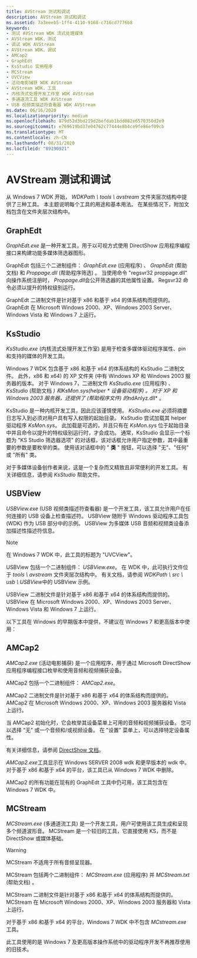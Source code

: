 ```yaml
---
title: AVStream 测试和调试
description: AVStream 测试和调试
ms.assetid: 7a3eeeb5-1ff4-4110-9168-c716cd7776b8
keywords:
- 测试 AVStream WDK 流式处理媒体
- AVStream WDK，测试
- 调试 WDK AVStream
- AVStream WDK，调试
- AMCap2
- GraphEdt
- KsStudio 实用程序
- MCStream
- UVCView
- 活动电影捕获 WDK AVStream
- AVStream WDK，工具
- 内核流式处理开发工作室 WDK AVStream
- 多通道流工具 WDK AVStream
- USB 视频类描述符查看器 WDK AVStream
ms.date: 06/16/2020
ms.localizationpriority: medium
ms.openlocfilehash: 879d52d3bd219d2befdab1bdd082e6570350d2e9
ms.sourcegitcommit: e769619bd37e04762c77444e8b4ce9fe86ef09cb
ms.translationtype: MT
ms.contentlocale: zh-CN
ms.lasthandoff: 08/31/2020
ms.locfileid: "89190921"
---
```

# <a name="avstream-testing-and-debugging"></a>AVStream 测试和调试

从 Windows 7 WDK 开始， *WDKPath \\ tools \\ avstream* 文件夹层次结构中提供了三种工具。 本主题说明每个工具的用途和基本用法。 在某些情况下，附加文档包含在文件夹层次结构中。

## <a name="graphedt"></a>GraphEdt

*GraphEdt.exe* 是一种开发工具，用于以可视方式使用 DirectShow 应用程序编程接口来构建功能多媒体筛选器图形。

GraphEdt 包括三个二进制组件： *GraphEdt.exe* (应用程序) 、 *GraphEdt* (帮助文档) 和 *Proppage.dll* (帮助程序筛选) 。 当使用命令 "regsvr32 proppage.dll" 向操作系统注册时， *Proppage.dll*会公开筛选器的其他属性设置。 Regsvr32 命令必须以提升的特权级别运行。

GraphEdt 二进制文件是针对基于 x86 和基于 x64 的体系结构而提供的。 GraphEdt 在 Microsoft Windows 2000、XP、Windows 2003 Server、Windows Vista 和 Windows 7 上运行。

## <a name="ksstudio"></a>KsStudio

*KsStudio.exe* (内核流式处理开发工作室) 是用于检查多媒体驱动程序属性、pin 和支持的媒体的开发工具。

Windows 7 WDK 包含基于 x86 和基于 x64 的体系结构的 KsStudio 二进制文件。 此外，x86 和 x64) 的 XP 文件夹 (中有 Windows XP 和 Windows 2003 服务器的版本。 对于 Windows 7，二进制文件 *KsStudio.exe* (应用程序) 、 *KsStudio* (帮助文档 *) 和KsMon.sys(helper * 设备驱动程序) 。 对于 XP 和 Windows 2003 服务器，还提供了 (帮助程序文件) 的*ndAnlyz.dll* 。

KsStudio 是一种内核开发工具，因此应该谨慎使用。 *KsStudio.exe* 必须将摘要日志写入到必须对用户具有写入权限的起始目录。 KsStudio 尝试加载其 helper 驱动程序 *KsMon.sys*。 此加载是可选的，并且只有在 *KsMon.sys* 位于起始目录中并且命令以提升的特权级别运行时，才会成功。 通常，KsStudio 会显示一个标题为 "KS Studio 筛选器选项" 的对话框，该对话框允许用户指定参数，其中最重要的参数是要枚举的类。 使用该对话框中的 " **类** " 按钮，可以选择 "无"、"任何" 或 "所有" 类。

对于多媒体设备创作者来说，这是一个复杂而又精致且非常便利的开发工具。 有关详细信息，请参阅 *KsStudio* 帮助文件。

## <a name="usbview"></a>USBView

*USBView.exe* (USB 视频类描述符查看器) 是一个开发工具，该工具允许用户在任何连接的 USB 设备上检查描述符。 USBView 随附于 Windows 驱动程序工具包 (WDK) 作为 USB 部分中的示例。 USBView 为多媒体 USB 音频和视频类设备添加描述性描述符信息。

> [!NOTE]
> 在 Windows 7 WDK 中，此工具的标题为 "UVCView"。

USBView 包括一个二进制组件： *USBView.exe*。 在 WDK 中，此可执行文件位于 *tools \\ avstream* 文件夹层次结构中。 有关文档，请参阅 *WDKPath \\ src \\ usb \\ USBView*中的 USBView 示例。

USBView 二进制文件是针对基于 x86 和基于 x64 的体系结构而提供的。 USBView 在 Microsoft Windows 2000、XP、Windows 2003 Server、Windows Vista 和 Windows 7 上运行。

以下工具在 Windows 的早期版本中提供，不建议在 Windows 7 和更高版本中使用：

## <a name="amcap2"></a>AMCap2

*AMCap2.exe* (活动电影捕获) 是一个应用程序，用于通过 Microsoft DirectShow 应用程序编程接口枚举和使用音频和视频捕获设备。

AMCap2 包括一个二进制组件： *AMCap2.exe*。

AMCap2 二进制文件是针对基于 x86 和基于 x64 的体系结构而提供的。 AMCap2 在 Microsoft Windows 2000、XP、Windows 2003 服务器和 Vista 上运行。

当 AMCap2 初始化时，它会枚举其设备菜单上可用的音频和视频捕获设备。 您可以选择 "无" 或一个音频和/或视频设备。 在 "设置" 菜单上，可以选择特定设备属性。

有关详细信息，请参阅 [DirectShow 文档](/previous-versions//ms783323(v=vs.85))。

*AMCap2.exe*工具显示在 Windows SERVER 2008 wdk 和更早版本的 wdk 中。 对于基于 x86 和基于 x64 的平台，该工具已从 Windows 7 WDK 中删除。

AMCap2 的所有功能在现有的 GraphEdt 工具中仍可用，该工具包含在 Windows 7 WDK 中。

## <a name="mcstream"></a>MCStream

*MCStream.exe* (多通道流工具) 是一个开发工具，用户可使用该工具生成和呈现多个频道波形音。 MCStream 是一个较旧的工具，它直接使用 KS，而不是 DirectShow 或媒体基础。

> [!WARNING]
> MCStream 不适用于所有音频呈现器。

MCStream 包括两个二进制组件： *MCStream.exe* (应用程序) 并 *MCStream.txt* (帮助文档) 。

MCStream 二进制文件是针对基于 x86 和基于 x64 的体系结构而提供的。 MCStream 在 Microsoft Windows 2000、XP、Windows 2003 服务器和 Vista 上运行。

对于基于 x86 和基于 x64 的平台，Windows 7 WDK 中不包含 *MCstream.exe* 工具。

此工具使用的是 Windows 7 及更高版本操作系统中的驱动程序开发不再推荐使用的旧技术。